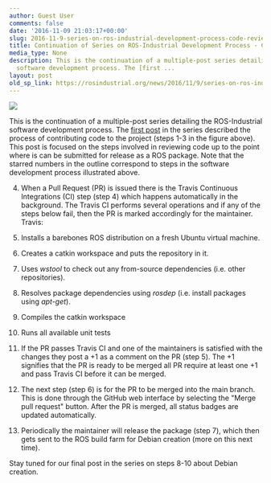 ```yaml
---
author: Guest User
comments: false
date: '2016-11-09 21:03:17+00:00'
slug: 2016-11-9-series-on-ros-industrial-development-process-code-review
title: Continuation of Series on ROS-Industrial Development Process - Code Review
media_type: None
description: This is the continuation of a multiple-post series detailing the ROS-Industrial
  software development process. The [first ...
layout: post
old_sp_link: https://rosindustrial.org/news/2016/11/9/series-on-ros-industrial-development-process-code-review
---
```




![](https://images.squarespace-cdn.com/content/v1/51df34b1e4b08840dcfd2841/1478725152486-S55SITFE0022J3HZR68V/image-asset.png)

This is the continuation of a multiple-post series detailing the ROS-Industrial software development process. The [first post](http://rosindustrial.org/news/2016/8/26/ros-industrial-development-process-contribution) in the series described the process of contributing code to the project (steps 1-3 in the figure above). This post is focused on the steps involved in reviewing code up to the point where is can be submitted for release as a ROS package. Note that the starred numbers in the outline correspond to steps in the software development process illustrated above.

4. When a Pull Request (PR) is issued there is the Travis Continuous Integrations (CI) step (step 4) which happens automatically in the background. The Travis CI performs several operations and if any of the steps below fail, then the PR is marked accordingly for the maintainer. Travis:

4. Installs a barebones ROS distribution on a fresh Ubuntu virtual machine.

8. Creates a catkin workspace and puts the repository in it.

12. Uses *wstool* to check out any from-source dependencies (i.e. other repositories).

16. Resolves package dependencies using *rosdep* (i.e. install packages using *apt-get*).

20. Compiles the catkin workspace

24. Runs all available unit tests

12. If the PR passes Travis CI and one of the maintainers is satisfied with the changes they post a +1 as a comment on the PR (step 5). The +1 signifies that the PR is ready to be merged all PR require at least one +1 and pass Travis CI before it can be merged.

16. The next step (step 6) is for the PR to be merged into the main branch. This is done through the GitHub web interface by selecting the "Merge pull request" button. After the PR is merged, all status badges are updated automatically.

20. Periodically the maintainer will release the package (step 7), which then gets sent to the ROS build farm for Debian creation (more on this next time).

Stay tuned for our final post in the series on steps 8-10 about Debian creation.
